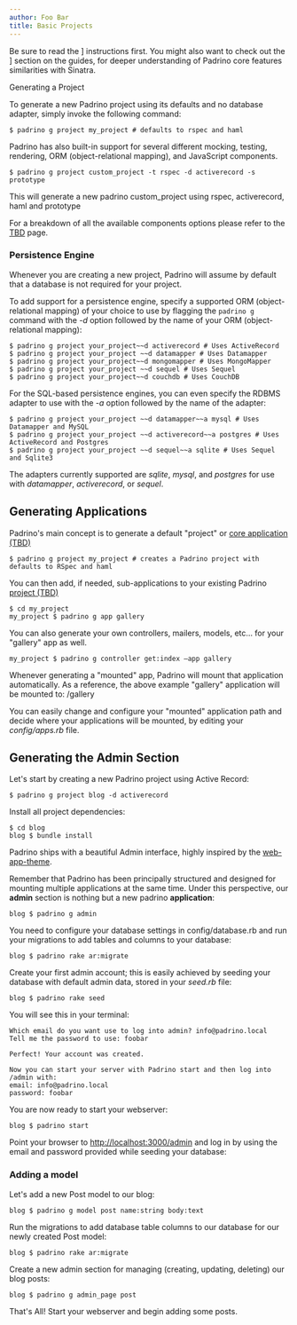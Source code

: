 ```yaml
---
author: Foo Bar
title: Basic Projects
---
```


Be sure to read the ] instructions first. You might also want to check out the ] section on the guides, for deeper
understanding of Padrino core features similarities with Sinatra.


Generating a Project

To generate a new Padrino project using its defaults and no database adapter, simply invoke the following command:


    $ padrino g project my_project # defaults to rspec and haml


Padrino has also built-in support for several different mocking, testing, rendering, ORM (object-relational mapping),
and JavaScript components.


    $ padrino g project custom_project -t rspec -d activerecord -s prototype


This will generate a new padrino custom_project using rspec, activerecord, haml and prototype


For a breakdown of all the available components options please refer to the [TBD](TBD) page.


### Persistence Engine

Whenever you are creating a new project, Padrino will assume by default that a database is not required for your
project.


To add support for a persistence engine, specify a supported ORM (object-relational mapping) of your choice to use by
flagging the `padrino g` command with the *-d* option followed by the name of your ORM (object-relational mapping):


    $ padrino g project your_project~~d activerecord # Uses ActiveRecord
    $ padrino g project your_project ~~d datamapper # Uses Datamapper
    $ padrino g project your_project~~d mongomapper # Uses MongoMapper
    $ padrino g project your_project ~~d sequel # Uses Sequel
    $ padrino g project your_project~~d couchdb # Uses CouchDB


For the SQL-based persistence engines, you can even specify the RDBMS adapter to use with the *-a* option followed by
the name of the adapter:


    $ padrino g project your_project ~~d datamapper~~a mysql # Uses Datamapper and MySQL
    $ padrino g project your_project ~~d activerecord~~a postgres # Uses ActiveRecord and Postgres
    $ padrino g project your_project ~~d sequel~~a sqlite # Uses Sequel and Sqlite3


The adapters currently supported are *sqlite*, *mysql*, and *postgres* for use with *datamapper*, *activerecord*, or
*sequel*.


## Generating Applications

Padrino's main concept is to generate a default "project" or [core application (TBD)](TBD)


    $ padrino g project my_project # creates a Padrino project with defaults to RSpec and haml


You can then add, if needed, sub-applications to your existing Padrino [project (TBD)](TBD)


    $ cd my_project
    my_project $ padrino g app gallery


You can also generate your own controllers, mailers, models, etc… for your "gallery" app as well.


    my_project $ padrino g controller get:index —app gallery


Whenever generating a "mounted" app, Padrino will mount that application automatically. As a reference, the above
example "gallery" application will be mounted to: /gallery


You can easily change and configure your "mounted" application path and decide where your applications will be mounted,
by editing your *config/apps.rb* file.


## Generating the Admin Section

Let's start by creating a new Padrino project using Active Record:


    $ padrino g project blog -d activerecord


Install all project dependencies:


    $ cd blog
    blog $ bundle install


Padrino ships with a beautiful Admin interface, highly inspired by the
[web-app-theme](http://github.com/pilu/web-app-theme).


Remember that Padrino has been principally structured and designed for mounting multiple applications at the same time.
Under this perspective, our **admin** section is nothing but a new padrino **application**:


    blog $ padrino g admin


You need to configure your database settings in config/database.rb and run your migrations to add tables and columns to
your database:


    blog $ padrino rake ar:migrate


Create your first admin account; this is easily achieved by seeding your database with default admin data, stored in
your *seed.rb* file:


    blog $ padrino rake seed


You will see this in your terminal:


    Which email do you want use to log into admin? info@padrino.local
    Tell me the password to use: foobar

    Perfect! Your account was created.

    Now you can start your server with Padrino start and then log into /admin with:
    email: info@padrino.local
    password: foobar


You are now ready to start your webserver:


    blog $ padrino start


Point your browser to [http://localhost:3000/admin](http://localhost:3000/admin) and log in by using the email and
password provided while seeding your database:


### Adding a model

Let's add a new Post model to our blog:


    blog $ padrino g model post name:string body:text


Run the migrations to add database table columns to our database for our newly created Post model:


    blog $ padrino rake ar:migrate


Create a new admin section for managing (creating, updating, deleting) our blog posts:


    blog $ padrino g admin_page post


That's All! Start your webserver and begin adding some posts.

